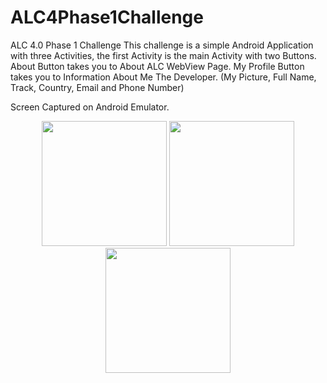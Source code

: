 # ALC4Phase1Challenge
ALC 4.0 Phase 1 Challenge
This challenge is a simple Android Application with three Activities, the first Activity is the main Activity with two Buttons.
About Button takes you to About ALC WebView Page.
My Profile Button takes you to Information About Me The Developer. (My Picture, Full Name, Track, Country, Email and Phone Number)

Screen Captured on Android Emulator.

<p align="center">
  <img src="https://github.com/kelvinator07/Clima/blob/master/home_page.png" width="200" /> 
  <img src="https://github.com/kelvinator07/Clima/blob/master/about_page.png" width="200" />
  <img src="https://github.com/kelvinator07/Clima/blob/master/profile_page.png" width="200" />
</p>
